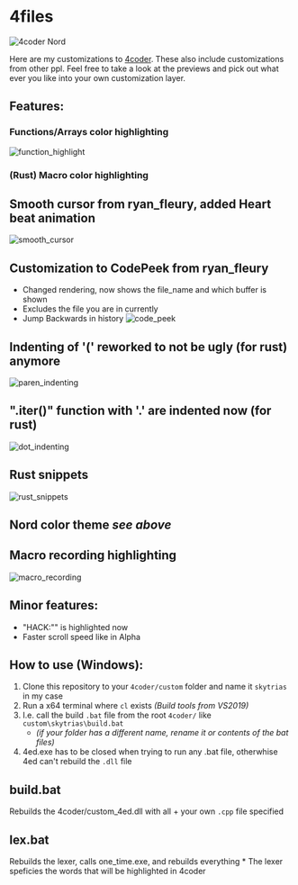 # 4files
![4coder Nord](https://github.com/Skytrias/4files/blob/master/previews/nord_theme.png)

Here are my customizations to [4coder](http://4coder.net/). These also include customizations from other ppl.
Feel free to take a look at the previews and pick out what ever you like into your own customization layer.

## Features: 
### Functions/Arrays color highlighting
![function_highlight](https://github.com/Skytrias/4files/blob/master/previews/function_highlight.gif)

### (Rust) Macro color highlighting

## Smooth cursor from ryan_fleury, added Heart beat animation
![smooth_cursor](https://github.com/Skytrias/4files/blob/master/previews/smooth_cursor.gif)

## Customization to CodePeek from ryan_fleury
  * Changed rendering, now shows the file_name and which buffer is shown
  * Excludes the file you are in currently
  * Jump Backwards in history
![code_peek](https://github.com/Skytrias/4files/blob/master/previews/code_peek_rendering.gif)

## Indenting of '(' reworked to not be ugly (for rust) anymore
![paren_indenting](https://github.com/Skytrias/4files/blob/master/previews/better_paren_indenting.gif)

## ".iter()" function with '.' are indented now (for rust)
![dot_indenting](https://github.com/Skytrias/4files/blob/master/previews/dot_indenting.gif)

## Rust snippets
![rust_snippets](https://github.com/Skytrias/4files/blob/master/previews/rust_snippets.gif)

## Nord color theme *see above*

## Macro recording highlighting
![macro_recording](https://github.com/Skytrias/4files/blob/master/previews/macro_recording_highlight.gif)

## Minor features:
* "HACK:"" is highlighted now
* Faster scroll speed like in Alpha

## How to use (Windows):
1. Clone this repository to your `4coder/custom` folder and name it `skytrias` in my case
2. Run a x64 terminal where `cl` exists *(Build tools from VS2019)*
3. I.e. call the build `.bat` file from the root `4coder/` like `custom\skytrias\build.bat` 
    * *(if your folder has a different name, rename it or contents of the bat files)*
4. 4ed.exe has to be closed when trying to run any .bat file, otherwhise 4ed can't rebuild the `.dll` file 

## build.bat
Rebuilds the 4coder/custom_4ed.dll with all + your own `.cpp` file specified

## lex.bat
Rebuilds the lexer, calls one_time.exe, and rebuilds everything
    * The lexer speficies the words that will be highlighted in 4coder

